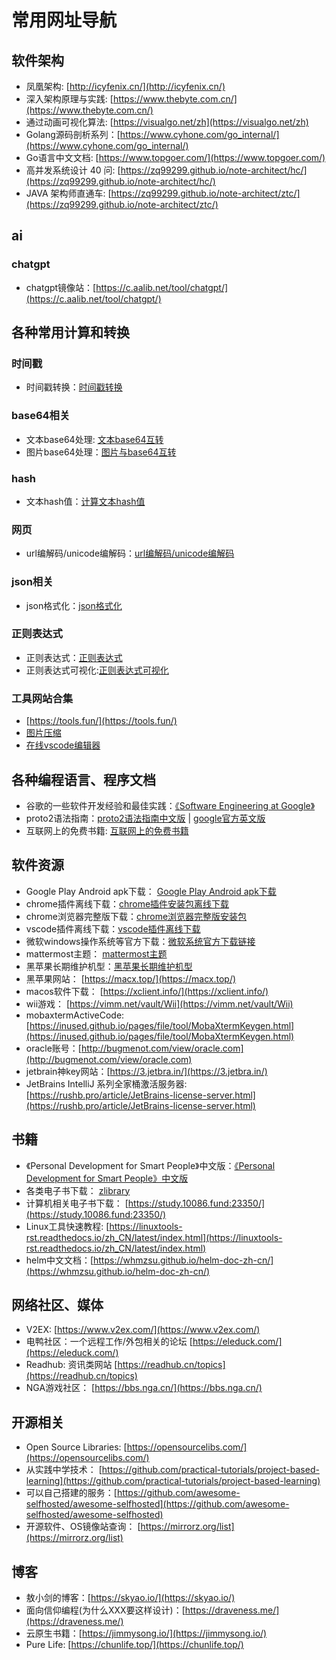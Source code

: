# 常用网址导航

## 软件架构

- 凤凰架构: [http://icyfenix.cn/](http://icyfenix.cn/)
- 深入架构原理与实践: [https://www.thebyte.com.cn/](https://www.thebyte.com.cn/)
- 通过动画可视化算法: [https://visualgo.net/zh](https://visualgo.net/zh)
- Golang源码剖析系列：[https://www.cyhone.com/go_internal/](https://www.cyhone.com/go_internal/)
- Go语言中文文档: [https://www.topgoer.com/](https://www.topgoer.com/)
- 高并发系统设计 40 问: [https://zq99299.github.io/note-architect/hc/](https://zq99299.github.io/note-architect/hc/)
- JAVA 架构师直通车: [https://zq99299.github.io/note-architect/ztc/](https://zq99299.github.io/note-architect/ztc/)

## ai

### chatgpt

- chatgpt镜像站：[https://c.aalib.net/tool/chatgpt/](https://c.aalib.net/tool/chatgpt/)

## 各种常用计算和转换

### 时间戳

- 时间戳转换：[时间戳转换](https://tool.lu/timestamp/)

### base64相关

- 文本base64处理: [文本base64互转](https://tool.oschina.net/encrypt?type=3)
- 图片base64处理：[图片与base64互转](https://www.toolnb.com/tools/base64ToImages.html)

### hash

- 文本hash值：[计算文本hash值](https://1024tools.com/hash)

### 网页

- url编解码/unicode编解码：[url编解码/unicode编解码](https://www.baidufe.com/fehelper/en-decode/index.html)

### json相关

- json格式化：[json格式化](https://www.baidufe.com/fehelper/json-format/index.html)

### 正则表达式

- 正则表达式：[正则表达式](https://tool.lu/regex/)
- 正则表达式可视化:[正则表达式可视化](https://jex.im/regulex/)

### 工具网站合集

- [https://tools.fun/](https://tools.fun/)
- [图片压缩](https://www.photofun.cn/compress/)
- [在线vscode编辑器](https://vscode.dev/)

## 各种编程语言、程序文档

- 谷歌的一些软件开发经验和最佳实践：[《Software Engineering at Google》](https://abseil.io/resources/swe_at_google.2.pdf)
- proto2语法指南：[proto2语法指南中文版](https://www.kancloud.cn/machh03/server/2088674) | [google官方英文版](https://developers.google.com/protocol-buffers/docs/reference/proto2-spec)
- 互联网上的免费书籍: [互联网上的免费书籍](https://github.com/ruanyf/free-books)

## 软件资源

- Google Play Android apk下载： [Google Play Android apk下载](https://apkpure.com/)
- chrome插件离线下载：[chrome插件安装包离线下载](https://crxdl.com/)
- chrome浏览器完整版下载：[chrome浏览器完整版安装包](https://www.iplaysoft.com/tools/chrome/)
- vscode插件离线下载：[vscode插件离线下载](https://www.vsixhub.com/)
- 微软windows操作系统等官方下载：[微软系统官方下载链接](https://tb.rg-adguard.net/public.php)
- mattermost主题： [mattermost主题](https://avasconcelos114.github.io/mattermost-themes/)
- 黑苹果长期维护机型：[黑苹果长期维护机型](https://blog.daliansky.net/Hackintosh-long-term-maintenance-model-checklist.html)
- 黑苹果网站： [https://macx.top/](https://macx.top/)
- macos软件下载： [https://xclient.info/](https://xclient.info/)
- wii游戏： [https://vimm.net/vault/Wii](https://vimm.net/vault/Wii)
- mobaxtermActiveCode: [https://inused.github.io/pages/file/tool/MobaXtermKeygen.html](https://inused.github.io/pages/file/tool/MobaXtermKeygen.html)
- oracle账号：[http://bugmenot.com/view/oracle.com](http://bugmenot.com/view/oracle.com)
- jetbrain神key网站：[https://3.jetbra.in/](https://3.jetbra.in/)
- JetBrains IntelliJ 系列全家桶激活服务器: [https://rushb.pro/article/JetBrains-license-server.html](https://rushb.pro/article/JetBrains-license-server.html)

## 书籍

- 《Personal Development for Smart People》中文版：[《Personal Development for Smart People》中文版](https://wtsnwei.github.io/pdsp/)
- 各类电子书下载： [zlibrary](https://flowus.cn/share/f9562bdf-d274-44a6-990f-c6d5a4d20a62)
- 计算机相关电子书下载： [https://study.10086.fund:23350/](https://study.10086.fund:23350/)
- Linux工具快速教程: [https://linuxtools-rst.readthedocs.io/zh_CN/latest/index.html](https://linuxtools-rst.readthedocs.io/zh_CN/latest/index.html)
- helm中文文档：[https://whmzsu.github.io/helm-doc-zh-cn/](https://whmzsu.github.io/helm-doc-zh-cn/)

## 网络社区、媒体

- V2EX: [https://www.v2ex.com/](https://www.v2ex.com/)
- 电鸭社区：一个远程工作/外包相关的论坛 [https://eleduck.com/](https://eleduck.com/)
- Readhub: 资讯类网站 [https://readhub.cn/topics](https://readhub.cn/topics)
- NGA游戏社区： [https://bbs.nga.cn/](https://bbs.nga.cn/)

## 开源相关

- Open Source Libraries: [https://opensourcelibs.com/](https://opensourcelibs.com/)
- 从实践中学技术： [https://github.com/practical-tutorials/project-based-learning](https://github.com/practical-tutorials/project-based-learning)
- 可以自己搭建的服务：[https://github.com/awesome-selfhosted/awesome-selfhosted](https://github.com/awesome-selfhosted/awesome-selfhosted)
- 开源软件、OS镜像站查询： [https://mirrorz.org/list](https://mirrorz.org/list)


## 博客

- 敖小剑的博客：[https://skyao.io/](https://skyao.io/)
- 面向信仰编程(为什么XXX要这样设计)：[https://draveness.me/](https://draveness.me/)
- 云原生书籍：[https://jimmysong.io/](https://jimmysong.io/)
- Pure Life: [https://chunlife.top/](https://chunlife.top/)
